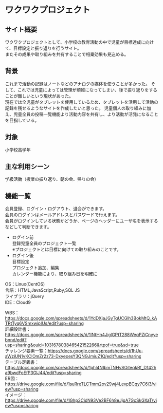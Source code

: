 # ワクワクプロジェクト

## サイト概要
ワクワクプロジェクトとして、小学校の教育活動の中で児童が目標達成に向けて、目標設定と振り返りを行うサイト。<br>
またその成果や取り組みを共有することで相乗効果も見込める。

## 背景
これまで活動の記録はノートなどのアナログの媒体を使うことが多かった。
そして、これでは児童によっては管理が煩雑になってしまい、後で振り返りをすることが難しいという現状があった。<br>
現在では全児童がタブレットを使用しているため、タブレットを活用して活動の記録を残せるようなサイトを作成したいと思った。
児童個人の取り組みに加え、児童全員の投稿一覧機能より活動内容を共有し、より活動が活発になることを目指している。

## 対象
小学校高学年

## 主な利用シーン
学級活動（授業の振り返り、朝の会、帰りの会）

## 機能一覧
会員登録、ログイン・ログアウト、退会ができます。 <br>
会員のログインはメールアドレスとパスワードで行えます。 <br>
会員がログインしている状態かどうか、ページのヘッダーにユーザ名を表示するなどして判断できます。 <br>
- ログイン前 <br>
登録児童全員のプロジェクト一覧 <br>
※プロジェクトとは目標に向けての取り組みのことです。 <br>
- ログイン後 <br>
目標設定 <br>
プロジェクト追加、編集 <br>
カレンダー機能により、取り組み日を明確に <br>

OS：Linux(CentOS)  <br>
言語：HTML,JavaScript,Ruby,SQL JS <br>
ライブラリ：jQuery  <br>
IDE：Cloud9 <br>

WBS：https://docs.google.com/spreadsheets/d/1YdDXjaJGyTgUCGlh3BokMtQ_kATRtTyq6VSmxwipIUs/edit?usp=sharing <br>
詳細設計書：https://docs.google.com/spreadsheets/d/1INtHn4JiglGPtT288WeqPZiCnyyebnnd/edit?usp=sharing&ouid=103167803846542152266&rtpof=true&sd=true <br>
チャレンジ要素一覧：https://docs.google.com/spreadsheets/d/1hUu-aWziUN1vKCIOmZr2z73-DxyeoesY3QNGJmiuZ1Q/edit?usp=sharing <br>
テーブル定義書：https://docs.google.com/spreadsheets/d/1phl4NIbmTNHvSOiteqkBf_D142ha9bwdFoEfP3GlJ44/edit?usp=sharing <br>
ER図：https://drive.google.com/file/d/1suRreTLCTmm2ov29wj4LevpBCqy7C6i3/view?usp=sharing <br>
イメージ：https://drive.google.com/file/d/1Ghp3CidN93Ve2BF6h8eJjgA7GcSkGXaT/view?usp=sharing
